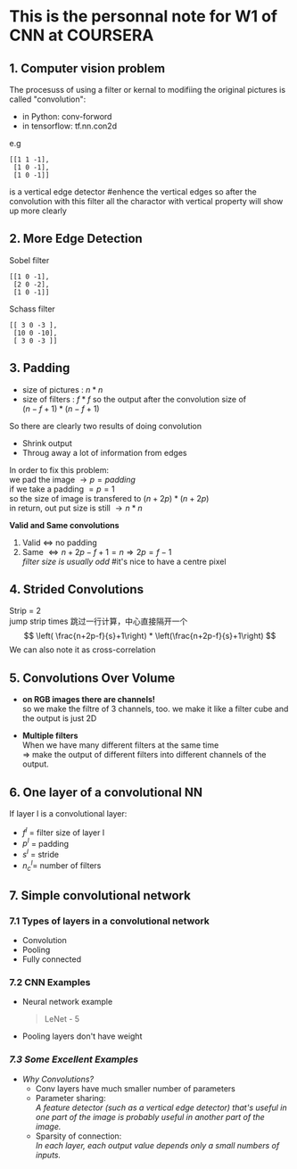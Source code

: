 # This is the personnal note for W1 of CNN at COURSERA

## 1. Computer vision problem
The procesuss of using a filter or kernal to modifiing the original pictures is called "convolution":
* in Python: conv-forword
* in tensorflow: tf.nn.con2d

e.g  

    [[1 1 -1],  
     [1 0 -1],  
     [1 0 -1]]  

is a vertical edge detector #enhence the vertical edges so after the convolution with this 
 filter all the charactor with vertical property will show up more clearly
 
## 2. More Edge Detection
Sobel filter  

    [[1 0 -1],  
     [2 0 -2],  
     [1 0 -1]]  
 

Schass filter  

    [[ 3 0 -3 ],  
     [10 0 -10],  
     [ 3 0 -3 ]]  
 
## 3. Padding
* size of pictures : $n*n$
* size of filters  : $f * f$
so the output after the convolution size of  
 $(n - f + 1) *(n - f + 1)$

So there are clearly two results of doing convolution  
* Shrink output 
* Throug away a lot of information from edges

In order to fix this problem:  
we pad the image $\rightarrow p = padding$  
if we take a padding $= p = 1$  
so the size of image is transfered to $(n + 2p)*(n+2p)$  
in return, out put size is still $\rightarrow n*n$

**Valid and Same convolutions**
1. Valid $\Leftrightarrow$ no padding
1. Same  $\Leftrightarrow  n+2p-f+1 = n\Rightarrow 2p = f-1$  
*filter size is usually odd* #it's nice to have a centre pixel

## 4. Strided Convolutions
Strip = 2  
jump strip times  跳过一行计算，中心直接隔开一个
$$
\left( \frac{n+2p-f}{s}+1\right) * \left(\frac{n+2p-f}{s}+1\right)
$$
We can also note it as cross-correlation

## 5. Convolutions Over Volume
- **on RGB images there are channels!**  
so  we make the filtre of 3 channels, too. 
we make it like a filter cube and the output is just 2D

- **Multiple filters**  
When we have many different filters at the same time  
$\Rightarrow$ make the output of different filters into different channels of the output.

## 6. One layer of a convolutional NN
If layer l is a convolutional layer:

- $f^l$ = filter size of layer l  
- $p^l$ = padding
- $s^l$ = stride
- $n_c^l$= number of filters


## 7. Simple convolutional network
### **7.1 Types of layers in a convolutional network**
- Convolution
- Pooling
- Fully connected 
### **7.2 CNN Examples**
- Neural network example  
  >LeNet - 5
- Pooling layers don't have weight

### _7.3 Some Excellent Examples_
- _Why Convolutions?_  
  - Conv layers have much smaller number of parameters
  - Parameter sharing:  
    *A feature detector (such as a vertical edge detector) that's useful in one part of the image is probably useful in another part of the image.*
  - Sparsity of connection:  
    *In each layer, each output value depends only a small numbers of inputs.*

